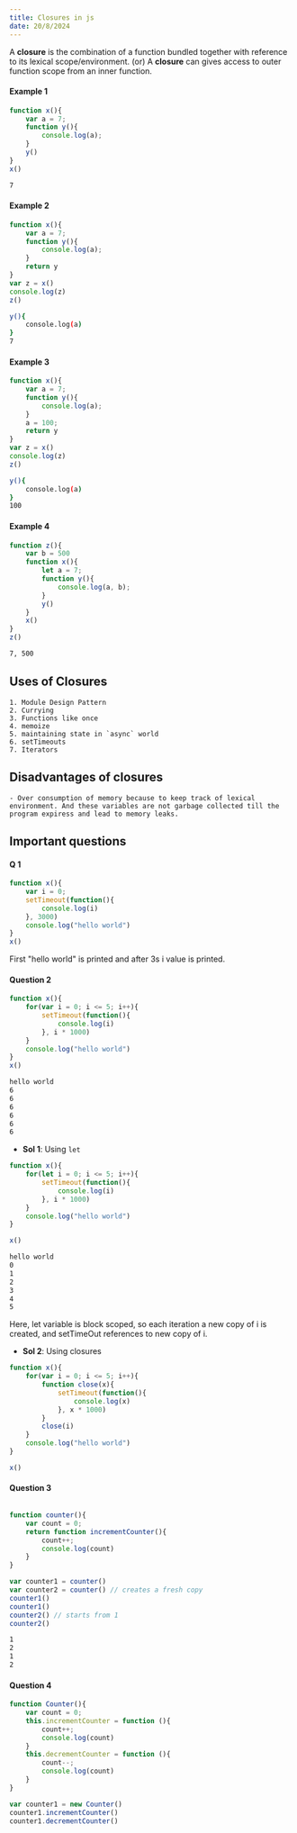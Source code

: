 ```yaml
---
title: Closures in js
date: 20/8/2024
---
```


A **closure** is the combination of a function bundled together with reference to its lexical scope/environment. (or)
A **closure** can gives access to outer function scope from an inner function.

#### Example 1
```js
function x(){
    var a = 7;
    function y(){
        console.log(a);
    }
    y()
}
x()
```
```sh
7
```

#### Example 2
```js
function x(){
    var a = 7;
    function y(){
        console.log(a);
    }
    return y
}
var z = x()
console.log(z)
z()
```
```sh
y(){
    console.log(a)
}
7
```

#### Example 3
```js
function x(){
    var a = 7;
    function y(){
        console.log(a);
    }
    a = 100;
    return y
}
var z = x()
console.log(z)
z()
```
```sh
y(){
    console.log(a)
}
100
```

#### Example 4
```js
function z(){
    var b = 500
    function x(){
        let a = 7;
        function y(){
            console.log(a, b);
        }
        y()
    }
    x()
}
z()
```
```sh
7, 500
```

## Uses of Closures
    1. Module Design Pattern
    2. Currying
    3. Functions like once
    4. memoize
    5. maintaining state in `async` world
    6. setTimeouts
    7. Iterators

## Disadvantages of closures
    - Over consumption of memory because to keep track of lexical environment. And these variables are not garbage collected till the program expiress and lead to memory leaks.

## Important questions

#### Q 1

```js
function x(){
    var i = 0;
    setTimeout(function(){
        console.log(i)
    }, 3000)
    console.log("hello world")
}
x()
```

First "hello world" is printed and after 3s i value is printed.

#### Question 2
```js
function x(){
    for(var i = 0; i <= 5; i++){
        setTimeout(function(){
            console.log(i)
        }, i * 1000)
    }
    console.log("hello world")
}
x()
```

```sh
hello world
6
6
6
6
6
6
```

- **Sol 1**:  Using `let`

```js
function x(){
    for(let i = 0; i <= 5; i++){
        setTimeout(function(){
            console.log(i)
        }, i * 1000)
    }
    console.log("hello world")
}

x()
```

```sh
hello world
0
1
2
3
4
5
```
Here, let variable is block scoped, so each iteration a new copy of i is created, and setTimeOut references to new copy of i.

- **Sol 2**: Using closures

```js
function x(){
    for(var i = 0; i <= 5; i++){
        function close(x){
            setTimeout(function(){
                console.log(x)
            }, x * 1000)
        }
        close(i)
    }
    console.log("hello world")
}

x()
```

#### Question 3

```js

function counter(){
    var count = 0;
    return function incrementCounter(){
        count++;
        console.log(count)
    }
}

var counter1 = counter()
var counter2 = counter() // creates a fresh copy
counter1()
counter1()
counter2() // starts from 1
counter2()
```
```sh
1
2
1
2
```

#### Question 4

```js
function Counter(){
    var count = 0;
    this.incrementCounter = function (){
        count++;
        console.log(count)
    }
    this.decrementCounter = function (){
        count--;
        console.log(count)
    }
}

var counter1 = new Counter()
counter1.incrementCounter()
counter1.decrementCounter()
```